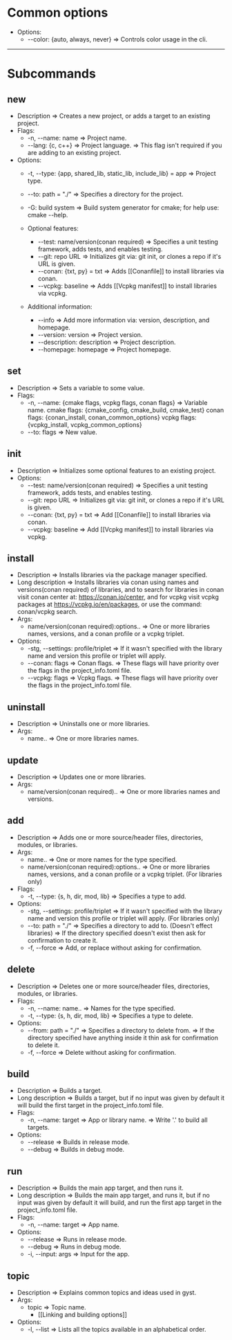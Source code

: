 # Common options
- Options:
	- --color: {auto, always, never} => Controls color usage in the cli.
---
# Subcommands
## new
- Description => Creates a new project, or adds a target to an existing project.
- Flags:
	- -n, --name: name => Project name.
	- --lang: {c, c++} => Project language.
	=> This flag isn't required if you are adding to an existing project.
- Options:
	- -t, --type: {app, shared_lib, static_lib, include_lib} = app => Project type.
	- --to: path = "./" => Specifies a directory for the project.
	- -G: build system => Build system generator for cmake; for help use: cmake --help. 
		
	- Optional features:
		- --test: name/version(conan required) => Specifies a unit testing framework, adds tests, and enables testing.
		- --git: repo URL => Initializes git via: git init, or clones a repo if it's URL is given.
		- --conan: {txt, py} = txt => Adds [[Conanfile]] to install libraries via conan.
		- --vcpkg: baseline => Adds [[Vcpkg manifest]] to install libraries via vcpkg.
		
	- Additional information:
		- --info => Add more information via: version, description, and homepage. 
		- --version: version => Project version.
		- --description: description => Project description. 
		- --homepage: homepage => Project homepage.
## set
- Description => Sets a variable to some value.
- Flags:
	- -n, --name: {cmake flags, vcpkg flags, conan flags} => Variable name. 
	cmake flags: {cmake_config, cmake_build, cmake_test}
	conan flags: {conan_install, conan_common_options}
	vcpkg flags: {vcpkg_install, vcpkg_common_options}
	- --to: flags => New value.
## init
- Description => Initializes some optional features to an existing project.  
- Options:
	- --test: name/version(conan required) => Specifies a unit testing framework, adds tests, and enables testing.
	- --git: repo URL => Initializes git via: git init, or clones a repo if it's URL is given.
	- --conan: {txt, py} = txt => Add [[Conanfile]] to install libraries via conan.
	- --vcpkg: baseline => Add [[Vcpkg manifest]] to install libraries via vcpkg.
## install
- Description => Installs libraries via the package manager specified.  
- Long description => Installs libraries via conan using names and versions(conan required) of libraries, and to search for libraries in conan visit conan center at: https://conan.io/center, and for vcpkg visit vcpkg packages at https://vcpkg.io/en/packages, or use the command: conan/vcpkg search.
- Args:
	- name/version(conan required):options.. => One or more libraries names, versions, and a conan profile or a vcpkg triplet.
- Options:
	- -stg, --settings: profile/triplet => If it wasn't specified with the library name and version this profile or triplet will apply. 
	- --conan: flags => Conan flags.
	=> These flags will have priority over the flags in the project_info.toml file.
	- --vcpkg: flags => Vcpkg flags.
    => These flags will have priority over the flags in the project_info.toml file.
## uninstall
- Description => Uninstalls one or more libraries.
- Args: 
	- name.. => One or more libraries names.
## update
- Description => Updates one or more libraries.
- Args: 
	- name/version(conan required).. => One or more libraries names and versions.
## add
- Description => Adds one or more source/header files, directories, modules, or libraries.
- Args:
	- name.. => One or more names for the type specified.
	- name/version(conan required):options.. => One or more libraries names, versions, and a conan profile or a vcpkg triplet. (For libraries only)
- Flags:
	- -t, --type: {s, h, dir, mod, lib} => Specifies a type to add.
- Options:
	- -stg, --settings: profile/triplet => If it wasn't specified with the library name and version this profile or triplet will apply. (For libraries only)
	- --to: path = "./" => Specifies a directory to add to. (Doesn't effect libraries)
	=> If the directory specified doesn't exist then ask for confirmation to create it.
	- -f, --force => Add, or replace without asking for confirmation.
## delete
- Description => Deletes one or more source/header files, directories, modules, or libraries.
- Flags:	
	- -n, --name: name.. => Names for the type specified.
	- -t, --type: {s, h, dir, mod, lib} => Specifies a type to delete.
- Options:
	- --from: path = "./" => Specifies a directory to delete from. 
	=> If the directory specified have anything inside it thin ask for confirmation to delete it.
	- -f, --force => Delete without asking for confirmation.
## build 
- Description => Builds a target.
- Long description => Builds a target, but if no input was given by default it will build the first target in the project_info.toml file.
- Flags:
	- -n, --name: target => App or library name. 
	=> Write '.' to build all targets.
- Options:
	- --release => Builds in release mode. 
	- --debug => Builds in debug mode.
## run 
- Description => Builds the main app target, and then runs it.
- Long description => Builds the main app target, and runs it, but if no input was given by default it will build, and run the first app target in the project_info.toml file.
- Flags:
	- -n, --name: target => App name. 
- Options:
	- --release => Runs in release mode.
	- --debug => Runs in debug mode.
	- -i, --input: args => Input for the app.
## topic
-  Description => Explains common topics and ideas used in gyst.
- Args:
	- topic => Topic name.
		- [[Linking and building options]]
- Options:
	- -l, --list => Lists all the topics available in an alphabetical order.